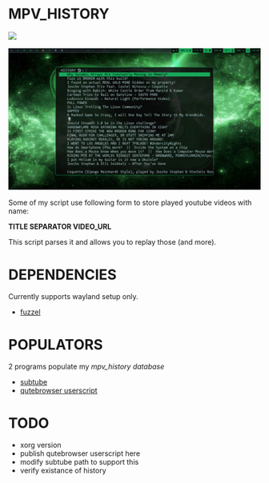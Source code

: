 # MPV_HISTORY

![](https://tokei.rs/b1/github/nagy135/mpv_history?category=code)

![preview](preview.png)

Some of my script use following form to store played youtube videos with name:

**TITLE SEPARATOR VIDEO_URL**

This script parses it and allows you to replay those (and more).

# DEPENDENCIES
Currently supports wayland setup only.
* [fuzzel](https://codeberg.org/dnkl/fuzzel)

# POPULATORS
2 programs populate my *mpv_history database*
* [subtube](https://github.com/nagy135/subtube)
* [qutebrowser userscript](https://github.com/nagy135/dots/blob/master/qutebrowser/.local/share/qutebrowser/userscripts/mpv_play)

# TODO
* xorg version
* publish qutebrowser userscript here
* modify subtube path to support this
* verify existance of history
